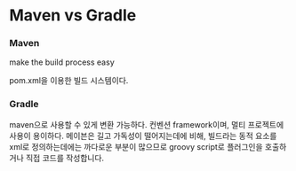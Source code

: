 # Maven vs Gradle

### Maven

make the build process easy

pom.xml을 이용한 빌드 시스템이다.

### Gradle

maven으로 사용할 수 있게 변환 가능하다. 컨벤션 framework이며, 멀티 프로젝트에 사용이 용이하다. 메이븐은 길고 가독성이 떨어지는데에 비해, 빌드라는 동적 요소를 xml로 정의하는데에는 까다로운 부분이 많으므로 groovy script로 플러그인을 호출하거나 직접 코드를 작성합니다.